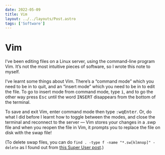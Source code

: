 ```yaml
---
date: 2022-05-09
title: Vim
layout: ../../layouts/Post.astro
tags: ['Software']
---
```


# Vim

I’ve been editing files on a Linux server, using the command-line program Vim. It’s not the most intuitive pieces of software, so I wrote this note to myself.

I’ve learnt some things about Vim. There’s a “command mode” which you need to be in to quit, and an “insert mode” which you need to be in to edit the file.
To go to insert mode from command mode, type <kbd>i</kbd>, and to go the other way press <kbd>Esc</kbd> until the word <samp>INSERT</samp> disappears from the bottom of the terminal. 

To save and exit Vim, enter command mode then type <kbd>:</kbd><kbd>w</kbd><kbd>q</kbd><kbd>Enter</kbd>.
Or, do what I did before I learnt how to toggle between the modes, and close the terminal and reconnect to the server — Vim stores your changes in a .swp file and when you reopen the file in Vim, it prompts you to replace the file on disk with the swap file!

(To delete swap files, you can do `find . -type f -name "*.sw[klmnop]" -delete` as I found out from [this Super&nbsp;User post](https://superuser.com/a/805168).)
